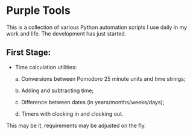 # Purple Tools

This is a collection of various Python automation scripts I use daily in my work and life. The development has just started.
## First Stage:
- Time calculation utilities:

  a. Conversions between Pomodoro 25 minute units and time strings;
  
  b. Adding and subtracting time;
  
  c. Difference between dates (in years/months/weeks/days);
  
  d. Timers with clocking in and clocking out.

This may be it, requirements may be adjusted on the fly.
